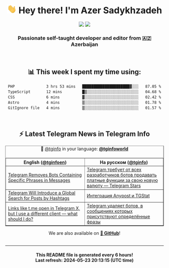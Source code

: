 <div align="center">
	<div>
		<h1>
      <img src="./assets/hi.gif" width="30px"> Hey there! I'm Azer Sadykhzadeh
    </h1>
    <img height="18" src="https://komarev.com/ghpvc/?username=sadykhzadeh&label=Views&color=2081c1&style=flat-square" />
		<a href="https://wakatime.com/Azer"> <img height="18" src="https://wakatime.com/badge/user/f80ae27a-c328-426f-a381-bc84136e2dd6.svg" /> </a>
    <h3>
      Passionate self-taught developer and editor from 🇦🇿 Azerbaijan
    </h3>
  </div>
  <br>

<h2>📊 This week I spent my time using:</h2>

<!--START_SECTION:waka-->

```txt
PHP              3 hrs 53 mins   █████████████████████▓░░░   87.05 %
TypeScript       12 mins         █▒░░░░░░░░░░░░░░░░░░░░░░░   04.68 %
CSS              6 mins          ▓░░░░░░░░░░░░░░░░░░░░░░░░   02.42 %
Astro            4 mins          ▒░░░░░░░░░░░░░░░░░░░░░░░░   01.78 %
GitIgnore file   4 mins          ▒░░░░░░░░░░░░░░░░░░░░░░░░   01.57 %
```

<!--END_SECTION:waka-->

<br>

<h2>⚡️ Latest Telegram News in Telegram Info</h2>
  <table border>
		<tr>
			<th width="50%">English (<a href="https://t.me/tginfoen">@tginfoen</a>)</th>
			<th>На русском (<a href="https://t.me/tginfo">@tginfo</a>)</th>
		</tr>
		<caption>🚩 <a href="https://t.me/tginfo">@tginfo</a> in your language: <a href="https://t.me/tginfoworld"><b>@tginfoworld</b></a><caption/>
  <tr><td><a href="https://t.me/tginfoen/1917">Telegram Removes Bots Containing Specific Phrases in Messages</a></td>
    <td><a href="https://t.me/tginfo/4023">Telegram требует от всех разработчиков ботов продавать платные функции за свою новую валюту — Telegram Stars</a></td></tr><tr><td><a href="https://t.me/tginfoen/1916">Telegram Will Introduce a Global Search for Posts by Hashtags</a></td>
    <td><a href="https://t.me/tginfo/4022">Интеграция Anypost и TGStat</a></td></tr><tr><td><a href="https://t.me/tginfoen/1915">Links like t․me open in Telegram X, but I use a different client — what should I do?</a></td>
    <td><a href="https://t.me/tginfo/4021">Telegram удаляет ботов, в сообщениях которых присутствуют определённые фразы</a></td></tr>
</table>
We are also available on <a href="https://github.com/tginfo"><b>🐙 GitHub</b></a>!
</div>

<br>
<hr>
<h4 align="center">This README file is generated <b>every 6 hours</b>!</br>Last refresh: <b>2024-05-23 20:13:15 (UTC time)</b></h4>
